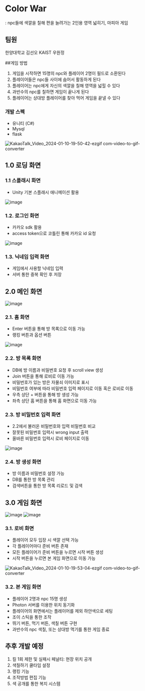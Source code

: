 # Color War
: npc들에 색깔을 칠해 편을 늘려가는 2인용 영역 넓히기, 마피아 게임

## 팀원
한양대학교 김선오
KAIST 우원정

##게임 방법
1. 게임을 시작하면 15명의 npc와 플레이어 2명이 필드로 소환된다
2. 플레이어들은 npc들 사이에 숨어서 활동하게 된다
3. 플레이어는 npc에게 자신의 색깔을 칠해 영역을 넓힐 수 있다
4. 과반수의 npc를 칠하면 게임이 끝나게 된다
6. 플레이어는 상대방 플레이어를 찾아 먹어 게임을 끝낼 수 있다


### 개발 스펙
- 유니티 (C#)
- Mysql
- flask


![KakaoTalk_Video_2024-01-10-19-50-42-ezgif com-video-to-gif-converter](https://github.com/WonjungWoo/Color-War/assets/37200748/c0e87d40-46a4-46ee-81eb-0e998065f328)

## 1.0 로딩 화면
### 1.1 스플래시 화면
- Unity 기본 스플래시 애니메이션 활용

![image](https://github.com/WonjungWoo/Color-War/assets/37200748/5e9d9c5c-b3e1-4dee-8e85-26077d0020ca)

### 1.2. 로그인 화면
- 카카오 sdk 활용
- access token으로 코틀린 통해 카카오 id 요청

![image](https://github.com/WonjungWoo/Color-War/assets/37200748/bb7a94b4-0f13-4d0c-9608-c27bdd698fab)

### 1.3. 닉네임 입력 화면
- 게임에서 사용할 닉네임 입력
- 서버 통한 중복 확인 후 저장



## 2.0 메인 화면


![image](https://github.com/WonjungWoo/Color-War/assets/37200748/5aa2ccfd-57af-40a2-8c91-406dfe573eb7)

### 2.1. 홈 화면
- Enter 버튼을 통해 방 목록으로 이동 가능
- 랭킹 버튼과 옵션 버튼


![image](https://github.com/WonjungWoo/Color-War/assets/37200748/7ef047db-e859-4592-b99e-fae24aa837f5)

### 2.2. 방 목록 화면
- DB에 방 이름과 비밀번호 요청 후 scroll view 생성
- Join 버튼을 통해 로비로 이동 가능
- 비밀번호가 있는 방은 자물쇠 이미지로 표시
- 비밀번호 여부에 따라 비밀번호 입력 페이지로 이동 혹은 로비로 이동
- 우측 상단 + 버튼을 통해 방 생성 가능
- 좌측 상단 홈 버튼을 통해 홈 화면으로 이동 가능



### 2.3. 방 비밀번호 입력 화면
- 2.2에서 불러온 비밀번호와 입력 비밀번호 비교
- 잘못된 비밀번호 입력시 wrong input 출력
- 올바른 비밀번호 입력시 로비 페이지로 이동


![image](https://github.com/WonjungWoo/Color-War/assets/37200748/f65e7bc5-8a71-41c4-b1b9-ca0bd7f01f00)

### 2.4. 방 생성 화면
- 방 이름과 비밀번호 설정 가능
- DB를 통한 방 목록 관리
- 검색버튼을 통한 방 목록 리로드 및 검색

## 3.0 게임 화면


![image](https://github.com/WonjungWoo/Color-War/assets/37200748/1a74ab4e-ceef-4dcf-b870-7f9f489aa53a)
![image](https://github.com/WonjungWoo/Color-War/assets/37200748/1e5f4b49-07ae-4186-bb1f-53f97ce56e64)

### 3.1. 로비 화면
- 플레이어 모두 입장 시 색깔 선택 가능
- 각 플레이어마다 준비 버튼 존재
- 모든 플레이어가 준비 버튼을 누르면 시작 버튼 생성
- 시작 버튼을 누르면 본 게임 화면으로 이동 가능

  

![KakaoTalk_Video_2024-01-10-19-53-04-ezgif com-video-to-gif-converter](https://github.com/WonjungWoo/Color-War/assets/37200748/fef0cbef-4067-45cd-a6e7-c785cbf7540e)

### 3.2. 본 게임 화면
- 플레이어 2명과 npc 15명 생성
- Photon 서버를 이용한 위치 동기화
- 플레이어의 화면에서는 플레이어를 제외 하얀색으로 세팅
- 조이 스틱을 통한 조작
- 뛰기 버튼, 먹기 버튼, 색칠 버튼 구현
- 과반수의 npc 색칠, 또는 상대방 먹기를 통한 게임 종료



## 추후 개발 예정
1. 킬 1회 제한 및 실패시 페널티: 현장 위치 공개
2. 색칠하기 쿨타임 설정
3. 랭킹 기능
4. 조작방법 편집 기능
5. 색 공개를 통한 복지 시스템
